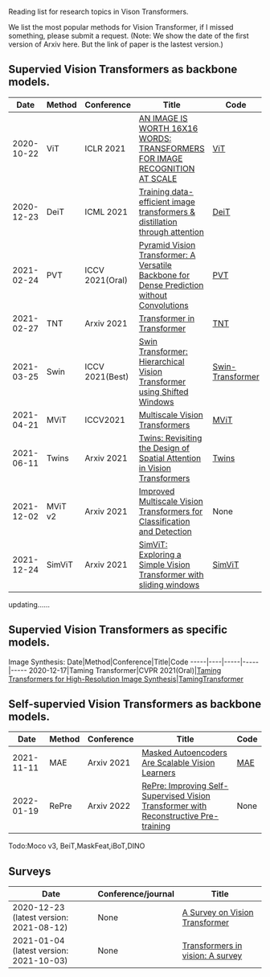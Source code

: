 Reading list for research topics in Vison Transformers.

We list the most popular methods for Vision Transformer, if I missed something, please submit a request.
(Note: We show the date of the first version of Arxiv here. But the link of paper is the lastest version.)


## Supervied Vision Transformers as backbone models.

Date|Method|Conference|Title|Code
-----|----|-----|-----|-----
2020-10-22|ViT|ICLR 2021|[AN IMAGE IS WORTH 16X16 WORDS: TRANSFORMERS FOR IMAGE RECOGNITION AT SCALE](https://arxiv.org/abs/2010.11929)|[ViT](https://github.com/google-research/vision_transformer)
2020-12-23|DeiT|ICML 2021|[Training data-efficient image transformers & distillation through attention](https://arxiv.org/pdf/2012.12877.pdf)|[DeiT](https://github.com/facebookresearch/deit)
2021-02-24|PVT|ICCV 2021(Oral)|[Pyramid Vision Transformer: A Versatile Backbone for Dense Prediction without Convolutions](https://arxiv.org/pdf/2102.12122.pdf)|[PVT](https://github.com/whai362/PVT)
2021-02-27|TNT|Arxiv 2021|[Transformer in Transformer](https://arxiv.org/pdf/2103.00112.pdf)|[TNT](https://gitee.com/mindspore/mindspore/tree/master/model_zoo/research/cv/TNT)
2021-03-25|Swin|ICCV 2021(Best)|[Swin Transformer: Hierarchical Vision Transformer using Shifted Windows](https://arxiv.org/pdf/2103.14030v2.pdf)|[Swin-Transformer](https://github.com/microsoft/Swin-Transformer)
2021-04-21|MViT|ICCV2021|[Multiscale Vision Transformers](https://arxiv.org/pdf/2104.11227.pdf)|[MViT](https:/github.com/facebookresearch/SlowFast)
2021-06-11|Twins|Arxiv 2021|[Twins: Revisiting the Design of Spatial Attention in Vision Transformers](https://arxiv.org/abs/2104.13840)|[Twins](https://github.com/Meituan-AutoML/Twins)
2021-12-02|MViT v2|Arxiv 2021|[Improved Multiscale Vision Transformers for Classification and Detection](https://arxiv.org/pdf/2112.01526.pdf)| None
2021-12-24|SimViT|Arxiv 2021|[SimViT: Exploring a Simple Vision Transformer with sliding windows](https://arxiv.org/pdf/2112.13085.pdf)| [SimViT](https://github.com/ucasligang/SimViT)
updating......

## Supervied Vision Transformers as specific models.
Image Synthesis:
Date|Method|Conference|Title|Code
-----|----|-----|-----|-----
2020-12-17|Taming Transformer|CVPR 2021(Oral)|[Taming Transformers for High-Resolution Image Synthesis](https://openaccess.thecvf.com/content/CVPR2021/papers/Esser_Taming_Transformers_for_High-Resolution_Image_Synthesis_CVPR_2021_paper.pdf)|[TamingTransformer](https://github.com/CompVis/taming-transformers)

## Self-supervied Vision Transformers as backbone models.
Date|Method|Conference|Title|Code
-----|----|-----|-----|-----
2021-11-11|MAE|Arxiv 2021|[Masked Autoencoders Are Scalable Vision Learners](https://arxiv.org/pdf/2111.06377.pdf)|[MAE](https://github.com/facebookresearch/mae)
2022-01-19|RePre|Arxiv 2022|[RePre: Improving Self-Supervised Vision Transformer with Reconstructive Pre-training](https://arxiv.org/pdf/2201.06857.pdf)|None

Todo:Moco v3, BeiT,MaskFeat,iBoT,DINO

## Surveys

Date|Conference/journal|Title|
-----|----|-----
2020-12-23 (latest version: 2021-08-12)|None|[A Survey on Vision Transformer](https://arxiv.org/pdf/2012.12556.pdf)
2021-01-04 (latest version: 2021-10-03)|None|[Transformers in vision: A survey](https://arxiv.org/pdf/2101.01169.pdf)


